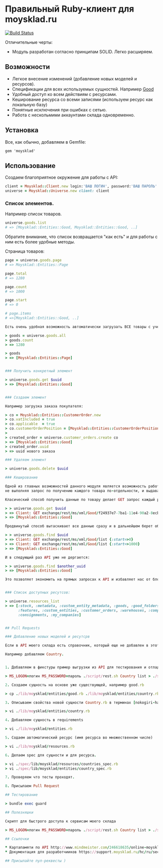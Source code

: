 # Правильный Ruby-клиент для moysklad.ru

[![Build Status](https://travis-ci.org/BrandyMint/moysklad.svg)](https://travis-ci.org/BrandyMint/moysklad)

Отличительные черты:

* Модуль разработан согласно принципам SOLID. Легко расширяем.

## Возможности

* Легкое внесение изменений (добавление новых моделей и ресурсов).
* Спецификации для всех используемых сущностей. Например [Good](blob/master/lib/moysklad/entities/good.rb)
* Удобный доступ ко всем действиям с ресурсами.
* Кеширование ресурса со всеми записями (используем ресурс как локальную базу)
* Понятные исключения при ошибках с сетью.
* Работа с нескольмими аккаунтами склада одновременно.

## Установка

Все, как обычно, добавляем в Gemfile:

    gem 'moysklad'

## Использование

Создаем благоприятное окружение для работы с API:

```ruby
client = Moysklad::Client.new login:'ВАШ ЛОГИН', password:'ВАШ ПАРОЛЬ'
universe = Moysklad::Universe.new client: client
```

### Список элементов.

Например список товаров.

```ruby
universe.goods.list
# => [Moysklad::Entities::Good, Moysklad::Entities::Good, ..]
```

Обратите внимание, что список возвращается "как есть" и для работы с ним есть более удобные методы.

Страница товаров:

```ruby
page = universe.goods.page
# => Moysklad::Entities::Page

page.total
# => 1280

page.count
# => 1000

page.start
# => 0

# page.items
# =>[Moysklad::Entities::Good, ..]

Есть очень удобная возможность автоматически загрузать ВСЕ товары с учетом пейджирования:

> goods = universe.goods.all
> goods.count
> => 1280

> goods
> => [Moysklad::Entities::Page]


### Получить конкретный элемент

> universe.goods.get $uuid
> => [Moysklad::Entities::Good]


### Создаем элемент

Например загрузка заказа покупателя:

> co = Moysklad::Entities::CustomerOrder.new
> co.vatIncluded = true
> co.applicable  = true
> co.customerOrderPosition = [Moysklad::Entities::CustomerOrderPosition.new]
>
> created_order = universe.customer_orders.create co
> => [Moysklad::Entities::Good]
> created_order.uuid
> => uuid нового заказа

### Удаляем элемент

> universe.goods.delete $uuid

### Кеширование

Одной из главных возможностей данного модуля является возможность работать с API как с базой данных,
не выполняя запрос по получению каждого товара по-отдельности, и выдавать данные их кеша.

Класический способ получить данные по товару делает GET запрос каждый раз:

> > universe.goods.get $uuid
> => Client: GET exchange/rest/ms/xml/Good/f24937e7-7ba1-11e4-90a2-8ecb000abf12 {}
> => [Moysklad::Entities::Good]

Продвинутый способ вытаскивает все данные сразу и в дальнейшем берет обьекты из кеша:

> > universe.goods.find $uuid
> => Client: GET exchange/rest/ms/xml/Good/list {:start=>0}
> => Client: GET exchange/rest/ms/xml/Good/list {:start=>1000}
> => [Moysklad::Entities::Good]

И в следующий раз API уже не дергается:

> > universe.goods.find $another_uuid
> => [Moysklad::Entities::Good]

Это позволяет экономить на прямых запросах к API и избавляет нас от блокирования моимскладом по ограничению количества запросов за еденицу времени.


### Список доступных ресутсов:

> universe.resources_list
> => [:stock, :metadata, :custom_entity_metadata, :goods, :good_folders, :uoms, :countries,
      :features, :custom_entities, :customer_orders, :warehouses, :companies,
      :consignments, :my_companies]


## Pull Requests

### Добавление новых моделей и ресутсрв

Если в API моего склада есть справочник, который еще не добавлен в этот модуль, можете сделать это сами следующим образом.

Например добавляем Country.


1. Добавляем в фикстуры пример выгрузки из API для тестирования и отладки:

> MS_LOGON=логин MS_PASSWORD=пароль ./script/rest.sh Country list > ./spec/fixtures/Country_list.raw

2. Создаем сущность на основе уже существующей, например good.rb

> cp ./lib/moysklad/entities/good.rb ./lib/moysklad/entities/country.rb

3. Описываем свойства новой сущности Country.rb в терминах [nokogiri-happymapper](https://github.com/dam5s/happymapper)-а

> vi ./lib/moysklad/entities/country.rb

4. Добавляем сущность в requirements

> vi ./lib/moysklad/entities.rb

5. Содаем автоматический ресурс (имя ресурса во множественном числе)

> vi ./lib/moysklad/resources.rb

6. Делаем spec для сущности и для ресурса.

> vi ./spec/lib/moysklad/resources/countries_spec.rb
> vi ./spec/lib/moysklad/entities/country_spec.rb

7. Проверяем что тесты проходят.

8. Присылаем Pull Request

## Тестирование

> bundle exec guard

## Полезняшки

Скрипт для быстрого доступа к сервисам моего склада

> MS_LOGON=логин MS_PASSWORD=пароль ./script/rest.sh Country list > ./spec/fixtures/Country_list.raw

## Ссылочки

* Картапамяти по API http://www.mindmeister.com/246618635/online-moysklad-ru
* Документация для разработчииков https://support.moysklad.ru/hc/ru/sections/200561443-Разработчикам

## Присылайте пул-реквесты )
